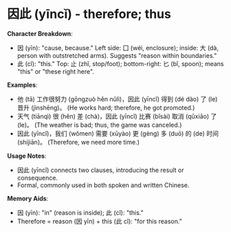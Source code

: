 # **因此 (yīncǐ) - therefore; thus**

**Character Breakdown**:  
- 因 (yīn): "cause, because." Left side: 囗 (wéi, enclosure); inside: 大 (dà, person with outstretched arms). Suggests "reason within boundaries."  
- 此 (cǐ): "this." Top: 止 (zhǐ, stop/foot); bottom-right: 匕 (bǐ, spoon); means "this" or "these right here".

**Examples**:  
- 他 (tā) 工作很努力 (gōngzuò hěn nǔlì)，因此 (yīncǐ) 得到 (dé dào) 了 (le) 晋升 (jìnshēng)。 (He works hard; therefore, he got promoted.)  
- 天气 (tiānqì) 很 (hěn) 差 (chà)，因此 (yīncǐ) 比赛 (bǐsài) 取消 (qǔxiāo) 了 (le)。 (The weather is bad; thus, the game was canceled.)  
- 因此 (yīncǐ)，我们 (wǒmen) 需要 (xūyào) 更 (gèng) 多 (duō) 的 (de) 时间 (shíjiān)。 (Therefore, we need more time.)

**Usage Notes**:  
- 因此 (yīncǐ) connects two clauses, introducing the result or consequence.  
- Formal, commonly used in both spoken and written Chinese.

**Memory Aids**:  
- 因 (yīn): "in" (reason is inside); 此 (cǐ): "this."  
- Therefore = reason (因 yīn) + this (此 cǐ): "for this reason."